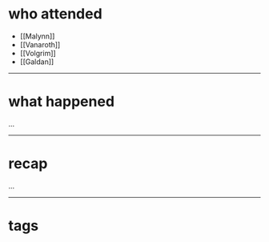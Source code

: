 # who attended

- [[Malynn]]
- [[Vanaroth]]
- [[Volgrim]]
- [[Galdan]]

---
# what happened

...

---
# recap

...

---
# tags

